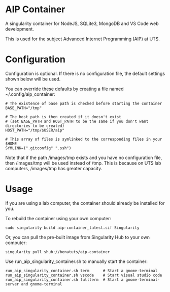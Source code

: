 # AIP Container
A singularity container for NodeJS, SQLite3, MongoDB and VS Code web development.

This is used for the subject Advanced Internet Programming (AIP) at UTS.

# Configuration

Configuration is optional. If there is no configuration file, the default settings shown below will be used.

You can override these defaults by creating a file named ~/.config/aip_container:

    # The existence of base path is checked before starting the container
    BASE_PATH="/tmp"

    # The host path is then created if it doesn't exist
    # (set BASE_PATH and HOST_PATH to be the same if you don't want directories to be created)
    HOST_PATH="/tmp/$USER/aip"

    # This array of files is symlinked to the corresponding files in your $HOME
    SYMLINK=(".gitconfig" ".ssh")

Note that if the path /images/tmp exists and you have no configuration file, then /images/tmp will be used instead of /tmp. This is because on UTS lab computers, /images/tmp has greater capacity.

# Usage

If you are using a lab computer, the container should already be installed for you.

To rebuild the container using your own computer:

    sudo singularity build aip-container_latest.sif Singularity

Or, you can pull the pre-built image from Singularity Hub to your own computer:

    singularity pull shub://benatuts/aip-container

Use run_aip_singularity_container.sh to manually start the container:

    run_aip_singularity_container.sh term      # Start a gnome-terminal
    run_aip_singularity_container.sh vscode    # Start visual studio code
    run_aip_singularity_container.sh fullterm  # Start a gnome-terminal-server and gnome-terminal
